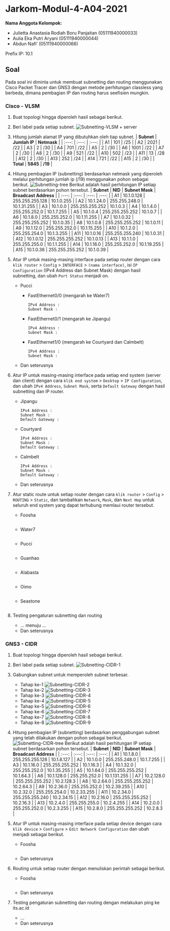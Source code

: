 # Jarkom-Modul-4-A04-2021

**Nama Anggota Kelompok:**
* Julietta Anastasia Rodiah Boru Panjaitan (05111940000033)
* Aulia Eka Putri Aryani (05111940000044)
* Abdun Nafi’ (05111940000066)

Prefix IP: 10.1

## Soal
Pada soal ini diminta untuk membuat subnetting dan routing menggunakan Cisco Packet Tracer dan GNS3 dengan metode perhitungan classless yang berbeda, dimana pembagian IP dan routing harus seefisien mungkin.

### Cisco - VLSM
1. Buat topologi hingga diperoleh hasil sebagai berikut.

2. Beri label pada setiap subnet.
    ![Subnetting-VLSM + server](https://user-images.githubusercontent.com/76677130/143471095-40470956-64cf-4656-a960-eb43dbd6ad9a.png)
3. Hitung jumlah alamat IP yang dibutuhkan oleh tiap subnet.
    | **Subnet** | **Jumlah IP** | **Netmask** |
    | :---: | :---: | :---: |
    | A1 | 101 | /25 |
    | A2 | 2021 | /22 |
    | A3 | 2 | /30 |
    | A4 | 701 | /22 |
    | A5 | 2 | /30 |
    | A6 | 1001 | /22 |
    | A7 | 2 | /30 |
    | A8 | 2 | /30 |
    | A9 | 521 | /22 |
    | A10 | 502 | /23 |
    | A11 | 13 | /28 |
    | A12 | 2 | /30 |
    | A13 | 252 | /24 |
    | A14 | 721 | /22 |
    | A15 | 2 | /30 |
    | **Total** | **5845** | **/19** |
4. Hitung pembagian IP (subnetting) berdasarkan netmask yang diperoleh melalui perhitungan jumlah ip (/19) menggunakan pohon sebagai berikut.
    ![Subnetting-tree](https://user-images.githubusercontent.com/76677130/143471573-f8869d21-ba03-4003-abdb-19d74dc569a1.png)
    Berikut adalah hasil perhitungan IP setiap subnet berdasarkan pohon tersebut.
    | **Subnet**	| **NID**	| **Subnet Mask**	| **Broadcast Address** |
    | :---: | :---: | :---: | :---: |
    | A1	| 10.1.0.128	| 255.255.255.128	| 10.1.0.255 |
    | A2	| 10.1.24.0	| 255.255.248.0	| 10.1.31.255 |
    | A3	| 10.1.0.0	| 255.255.255.252	| 10.1.0.3 |
    | A4	| 10.1.4.0	| 255.255.252.0	| 10.1.7.255 |
    | A5	| 10.1.0.4	| 255.255.255.252	| 10.1.0.7 |
    | A6	| 10.1.8.0	| 255.255.252.0	| 10.1.11.255 |
    | A7	| 10.1.0.32	| 255.255.255.252	| 10.1.0.35 |
    | A8	| 10.1.0.8	| 255.255.255.252	| 10.1.0.11 |
    | A9	| 10.1.12.0	| 255.255.252.0	| 10.1.15.255 |
    | A10	| 10.1.2.0	| 255.255.254.0	| 10.1.3.255 |
    | A11	| 10.1.0.16	| 255.255.255.240	| 10.1.0.31 |
    | A12	| 10.1.0.12	| 255.255.255.252	| 10.1.0.13 |
    | A13	| 10.1.1.0	| 255.255.255.0	| 10.1.1.255 |
    | A14	| 10.1.16.0	| 255.255.252.0	| 10.1.19.255 |
    | A15	| 10.1.0.36	| 255.255.255.252	| 10.1.0.39 |
5. Atur IP untuk masing-masing interface pada setiap router dengan cara `klik router` > `Config` > `INTERFACE` > `(nama interface)`, isi `IP Configuration` (IPv4 Address dan Subnet Mask) dengan hasil subnetting, dan ubah `Port Status` menjadi on.
    * Pucci
        * FastEthernet0/0 (mengarah ke Water7)
            ```
            IPv4 Address : 
            Subnet Mask : 
            ```
            
        * FastEthernet0/1 (mengarah ke Jipangu)
            ```
            IPv4 Address : 
            Subnet Mask : 
            ```
            
        * FastEthernet1/0 (mengarah ke Courtyard dan Calmbelt)
            ```
            IPv4 Address : 
            Subnet Mask : 
            ```
            
    * Dan seterusnya
6. Atur IP untuk masing-masing interface pada setiap end system (server dan client) dengan cara `klik end system` > `Desktop` > `IP Configuration`, dan ubah `IPv4 Address`, `Subnet Mask`, serta `Default Gateway` dengan hasil subnetting dan IP router.
    * Jipangu
        ```
        IPv4 Address : 
        Subnet Mask : 
        Default Gateway : 
        ```
    * Courtyard
        ```
        IPv4 Address : 
        Subnet Mask : 
        Default Gateway : 
        ```
    * Calmbelt
        ```
        IPv4 Address : 
        Subnet Mask : 
        Default Gateway : 
        ```
    * Dan seterusnya
7. Atur static route untuk setiap router dengan cara `klik router` > `Config` > `ROUTING` > `Static`, dan tambahkan `Network`, `Mask`, dan `Next Hop` untuk seluruh end system yang dapat terhubung memlaui router tersebut.
    * Foosha
        ```
        
        ```
    * Water7
        ```
        
        ```
    * Pucci
        ```
        
        ```
    * Guanhao
        ```
        
        ```
    * Alabasta
        ```
        
        ```
    * Oimo
        ```
        
        ```
    * Seastone
        ```
        
        ```
8. Testing pengaturan subnetting dan routing
    * ... menuju ...
    * Dan seterusnya 

### GNS3 - CIDR
1. Buat topologi hingga diperoleh hasil sebagai berikut.

2. Beri label pada setiap subnet.
    ![Subnetting-CIDR-1](https://user-images.githubusercontent.com/76677130/143618962-98fd9b20-d984-45a6-803d-d95bc9ea83ea.png)
3. Gabungkan subnet untuk memperoleh subnet terbesar.
    * Tahap ke-1
        ![Subnetting-CIDR-2](https://user-images.githubusercontent.com/76677130/143619037-1c2e96ce-9339-4912-9b52-056d69200a90.png)
    * Tahap ke-2
        ![Subnetting-CIDR-3](https://user-images.githubusercontent.com/76677130/143619047-f62ab743-bb09-4d9c-a490-ce575ef7c4f3.png)
    * Tahap ke-3
        ![Subnetting-CIDR-4](https://user-images.githubusercontent.com/76677130/143619057-43fb6bc7-feab-4244-8d9d-4e039d86de07.png)
    * Tahap ke-4
        ![Subnetting-CIDR-5](https://user-images.githubusercontent.com/76677130/143619062-87ee32ac-22d4-44de-8ab4-fbd10844e705.png)
    * Tahap ke-5
        ![Subnetting-CIDR-6](https://user-images.githubusercontent.com/76677130/143619072-3ed3261d-8897-4471-a264-6b4b34a931b5.png)
    * Tahap ke-6
        ![Subnetting-CIDR-7](https://user-images.githubusercontent.com/76677130/143619082-e7eb88cc-7f44-46f6-9068-093ce7c3c2c2.png)
    * Tahap ke-7
        ![Subnetting-CIDR-8](https://user-images.githubusercontent.com/76677130/143619097-e06a1332-3ae7-4e94-8236-45c7e2969811.png)
    * Tahap ke-8
        ![Subnetting-CIDR-9](https://user-images.githubusercontent.com/76677130/143619111-994f5947-17d7-4ef8-96c9-dc40ba3a49d5.png)
4. Hitung pembagian IP (subnetting) berdasarkan penggabungan subnet yang telah dilakukan dengan pohon sebagai berikut.
    ![Subnetting-CIDR-tree](https://user-images.githubusercontent.com/76677130/143620568-dfd7502b-5e15-4960-b2b9-3358dfe464c3.png)
    Berikut adalah hasil perhitungan IP setiap subnet berdasarkan pohon tersebut.
    | **Subnet**	| **NID**	| **Subnet Mask**	| **Broadcast Address** |
    | :---: | :---: | :---: | :---: |
    | A1	| 10.1.8.0	| 255.255.255.128	| 10.1.8.127 |
    | A2	| 10.1.0.0	| 255.255.248.0	| 10.1.7.255 |
    | A3	| 10.1.16.0	| 255.255.255.252	| 10.1.16.3 |
    | A4	| 10.1.32.0	| 255.255.252.0	| 10.1.35.255 |
    | A5	| 10.1.64.0	| 255.255.255.252	| 10.1.64.3 |
    | A6	| 10.1.128.0	| 255.255.252.0	| 10.1.131.255 |
    | A7	| 10.2.128.0	| 255.255.255.252	| 10.2.128.3 |
    | A8	| 10.2.64.0	| 255.255.255.252	| 10.2.64.3 |
    | A9	| 10.2.36.0	| 255.255.252.0	| 10.2.39.255 |
    | A10	| 10.2.32.0	| 255.255.254.0	| 10.2.33.255 |
    | A11	| 10.2.34.0	| 255.255.255.240	| 10.2.34.15 |
    | A12	| 10.2.16.0	| 255.255.255.252	| 10.2.16.3 |
    | A13	| 10.2.4.0	| 255.255.255.0	| 10.2.4.255 |
    | A14	| 10.2.0.0	| 255.255.252.0	| 10.2.3.255 |
    | A15	| 10.2.8.0	| 255.255.255.252	| 10.2.8.3 |
5. Atur IP untuk masing-masing interface pada setiap device dengan cara `klik device` > `Configure` > `Edit Network Configuration` dan ubah menjadi sebagai berikut.
    * Foosha
        ```
        
        ```
    * Dan seterusnya
6. Routing untuk setiap router dengan menuliskan perintah sebagai berikut.
    * Foosha
        ```
        
        ```
    * Dan seterusnya
7. Testing pengaturan subnetting dan routing dengan melakukan ping ke its.ac.id
    * ...
    * Dan seterusnya
